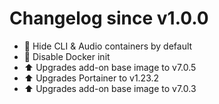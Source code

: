 # Changelog since v1.0.0
- :hammer: Hide CLI & Audio containers by default 
- :hammer: Disable Docker init 
- :arrow_up: Upgrades add-on base image to v7.0.5 
- :arrow_up: Upgrades Portainer to v1.23.2 
- :arrow_up: Upgrades add-on base image to v7.0.3 
